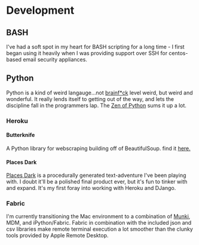 # <i class="fa fa-desktop"></i> Development #

## BASH
I've had a soft spot in my heart for BASH scripting for a long time - I first began using it heavily when I was providing support over SSH for centos-based email security appliances.
## Python
Python is a kind of weird langauge...not [brainf\*ck](https://en.wikipedia.org/wiki/Brainfuck) level weird, but weird and wonderful. It really lends itself to getting out of the way, and lets the discipline fall in the programmers lap. The [Zen of Python](https://www.python.org/dev/peps/pep-0020/) sums it up a lot.
### Heroku
#### Butterknife
A Python library for webscraping building off of BeautifulSoup. find it [here.](https://github.com/jpspadaro/butterknife)

#### Places Dark
[Places Dark](https://places-dark.herokuapp.com/) is a procedurally generated text-adventure I've been playing with. I doubt it'll be a polished final product ever, but it's fun to tinker with and expand. It's my first foray into working with Heroku and DJango.

### Fabric
I'm currently transitioning the Mac environment to a combination of [Munki](https://www.munki.org/munki/), MDM, and iPython/Fabric. Fabric in combination with the included json and csv libraries make remote terminal execution a lot smoother than the clunky tools provided by Apple Remote Desktop.


